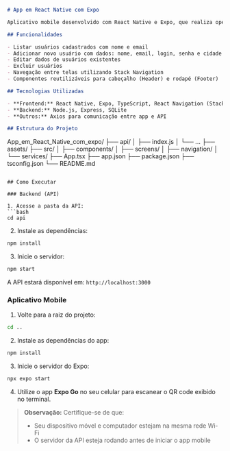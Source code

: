 ```markdown
# App em React Native com Expo

Aplicativo mobile desenvolvido com React Native e Expo, que realiza operações de CRUD de usuários consumindo uma API backend local feita com Node.js e SQLite.

## Funcionalidades

- Listar usuários cadastrados com nome e email
- Adicionar novo usuário com dados: nome, email, login, senha e cidade
- Editar dados de usuários existentes
- Excluir usuários
- Navegação entre telas utilizando Stack Navigation
- Componentes reutilizáveis para cabeçalho (Header) e rodapé (Footer)

## Tecnologias Utilizadas

- **Frontend:** React Native, Expo, TypeScript, React Navigation (Stack Navigator)
- **Backend:** Node.js, Express, SQLite
- **Outros:** Axios para comunicação entre app e API

## Estrutura do Projeto

```
App_em_React_Native_com_expo/
├── api/
│   ├── index.js
│   └── ...
├── assets/
├── src/
│   ├── components/
│   ├── screens/
│   ├── navigation/
│   └── services/
├── App.tsx
├── app.json
├── package.json
├── tsconfig.json
└── README.md
```

## Como Executar

### Backend (API)

1. Acesse a pasta da API:
```bash
cd api
```

2. Instale as dependências:
```bash
npm install
```

3. Inicie o servidor:
```bash
npm start
```

A API estará disponível em: `http://localhost:3000`

### Aplicativo Mobile

1. Volte para a raiz do projeto:
```bash
cd ..
```

2. Instale as dependências do app:
```bash
npm install
```

3. Inicie o servidor do Expo:
```bash
npx expo start
```

4. Utilize o app **Expo Go** no seu celular para escanear o QR code exibido no terminal.

> **Observação:** Certifique-se de que:
> - Seu dispositivo móvel e computador estejam na mesma rede Wi-Fi
> - O servidor da API esteja rodando antes de iniciar o app mobile
```
